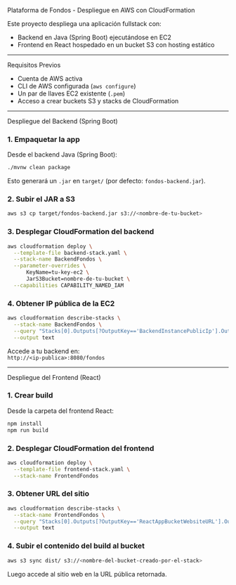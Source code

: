 Plataforma de Fondos - Despliegue en AWS con CloudFormation

Este proyecto despliega una aplicación fullstack con:
- Backend en Java (Spring Boot) ejecutándose en EC2
- Frontend en React hospedado en un bucket S3 con hosting estático

---

Requisitos Previos

- Cuenta de AWS activa
- CLI de AWS configurada (`aws configure`)
- Un par de llaves EC2 existente (`.pem`)
- Acceso a crear buckets S3 y stacks de CloudFormation

---

Despliegue del Backend (Spring Boot)

### 1. Empaquetar la app

Desde el backend Java (Spring Boot):

```bash
./mvnw clean package
```

Esto generará un `.jar` en `target/` (por defecto: `fondos-backend.jar`).

### 2. Subir el JAR a S3

```bash
aws s3 cp target/fondos-backend.jar s3://<nombre-de-tu-bucket>
```

### 3. Desplegar CloudFormation del backend

```bash
aws cloudformation deploy \
  --template-file backend-stack.yaml \
  --stack-name BackendFondos \
  --parameter-overrides \
      KeyName=tu-key-ec2 \
      JarS3Bucket=nombre-de-tu-bucket \
  --capabilities CAPABILITY_NAMED_IAM
```

### 4. Obtener IP pública de la EC2

```bash
aws cloudformation describe-stacks \
  --stack-name BackendFondos \
  --query "Stacks[0].Outputs[?OutputKey=='BackendInstancePublicIp'].OutputValue" \
  --output text
```

Accede a tu backend en:  
`http://<ip-publica>:8080/fondos`

---
Despliegue del Frontend (React)

### 1. Crear build

Desde la carpeta del frontend React:

```bash
npm install
npm run build
```

### 2. Desplegar CloudFormation del frontend

```bash
aws cloudformation deploy \
  --template-file frontend-stack.yaml \
  --stack-name FrontendFondos
```

### 3. Obtener URL del sitio

```bash
aws cloudformation describe-stacks \
  --stack-name FrontendFondos \
  --query "Stacks[0].Outputs[?OutputKey=='ReactAppBucketWebsiteURL'].OutputValue" \
  --output text
```

### 4. Subir el contenido del build al bucket

```bash
aws s3 sync dist/ s3://<nombre-del-bucket-creado-por-el-stack>
```

Luego accede al sitio web en la URL pública retornada.
